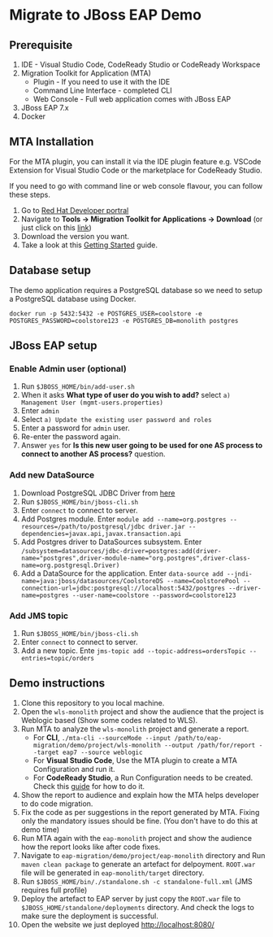 # Migrate to JBoss EAP Demo

## Prerequisite

1. IDE - Visual Studio Code, CodeReady Studio or CodeReady Workspace
2. Migration Toolkit for Application (MTA)
    * Plugin - If you need to use it with the IDE
    * Command Line Interface - completed CLI
    * Web Console - Full web application comes with JBoss EAP
3. JBoss EAP 7.x
4. Docker

## MTA Installation

For the MTA plugin, you can install it via the IDE plugin feature e.g. VSCode Extension for Visual Studio Code or the marketplace for CodeReady Studio.

If you need to go with command line or web console flavour, you can follow these steps.

1. Go to [Red Hat Developer portral](https://developers.redhat.com/)
2. Navigate to **Tools -> Migration Toolkit for Applications -> Download** (or just click on this [link](https://developers.redhat.com/products/mta/download))
3. Download the version you want.
4. Take a look at this [Getting Started](https://developers.redhat.com/products/mta/getting-started) guide.

## Database setup

The demo application requires a PostgreSQL database so we need to setup a PostgreSQL database using Docker.

`docker run -p 5432:5432 -e POSTGRES_USER=coolstore -e POSTGRES_PASSWORD=coolstore123 -e POSTGRES_DB=monolith postgres`

## JBoss EAP setup

### Enable Admin user (optional)

1. Run `$JBOSS_HOME/bin/add-user.sh`
2. When it asks **What type of user do you wish to add?** select `a) Management User (mgmt-users.properties)`
3. Enter `admin`
4. Select `a) Update the existing user password and roles`
5. Enter a password for `admin` user.
6. Re-enter the password again.
7. Answer `yes` for **Is this new user going to be used for one AS process to connect to another AS process?** question.

### Add new DataSource

1. Download PostgreSQL JDBC Driver from [here](https://jdbc.postgresql.org/download.html)
2. Run `$JBOSS_HOME/bin/jboss-cli.sh`
3. Enter `connect` to connect to server.
4. Add Postgres module. Enter `module add --name=org.postgres --resources=/path/to/postgresql/jdbc driver.jar --dependencies=javax.api,javax.transaction.api`
5. Add Postgres driver to DataSources subsystem. Enter `/subsystem=datasources/jdbc-driver=postgres:add(driver-name="postgres",driver-module-name="org.postgres",driver-class-name=org.postgresql.Driver)`
6. Add a DataSource for the application. Enter `data-source add --jndi-name=java:jboss/datasources/CoolstoreDS --name=CoolstorePool --connection-url=jdbc:postgresql://localhost:5432/postgres --driver-name=postgres --user-name=coolstore --password=coolstore123`

### Add JMS topic

1. Run `$JBOSS_HOME/bin/jboss-cli.sh`
2. Enter `connect` to connect to server.
3. Add a new topic. Ente `jms-topic add --topic-address=ordersTopic --entries=topic/orders`

## Demo instructions

1. Clone this repository to you local machine.
2. Open the `wls-monolith` project and show the audience that the project is Weblogic based (Show some codes related to WLS).
3. Run MTA to analyze the `wls-monolith` project and generate a report.
    * For **CLI**, `./mta-cli --sourceMode --input /path/to/eap-migration/demo/project/wls-monolith --output /path/for/report --target eap7 --source weblogic`
    * For **Visual Studio Code**, Use the MTA plugin to create a MTA Configuration and run it.
    * For **CodeReady Studio**, a Run Configuration needs to be created. Check this [guide](https://access.redhat.com/documentation/en-us/migration_toolkit_for_applications/5.1/html/ide_plugin_guide/index) for how to do it.
4. Show the report to audience and explain how the MTA helps developer to do code migration.
5. Fix the code as per suggestions in the report generated by MTA. Fixing only the mandatory issues should be fine. (You don't have to do this at demo time)
6. Run MTA again with the `eap-monolith` project and show the audience how the report looks like after code fixes.
7. Navigate to `eap-migration/demo/project/eap-monolith` directory and Run `maven clean package` to generate an artefact for delpoyment. `ROOT.war` file will be generated in `eap-monolith/target` directory.
8. Run `$JBOSS_HOME/bin/./standalone.sh -c standalone-full.xml` (JMS requires full profile)
9. Deploy the artefact to EAP server by just copy the `ROOT.war` file to `$JBOSS_HOME/standalone/deployments` directory. And check the logs to make sure the deployment is successful.
10. Open the website we just deployed <http://localhost:8080/>
